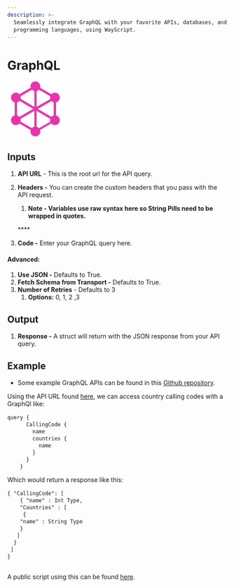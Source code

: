 ```yaml
---
description: >-
  Seamlessly integrate GraphQL with your favorite APIs, databases, and
  programming languages, using WayScript.
---
```


# GraphQL

![Execute queries against a GraphQL API.](../../.gitbook/assets/graphql.png)

## Inputs

1. **API URL** - This is the root url for the API query. 
2. **Headers -** You can create the custom headers that you pass with the API request. 

   1. **Note - Variables use raw syntax here so String Pills need to be wrapped in quotes.**

   \*\*\*\*

3.  **Code -** Enter your GraphQL query here.

#### Advanced:

1. **Use JSON -** Defaults to True.
2. **Fetch Schema from Transport -** Defaults to True.
3. **Number of Retries** - Defaults to 3
   1. **Options:** 0, 1, 2 ,3

## **Output**

1. **Response -** A struct will return with the JSON response from your API query. 

## Example

* Some example GraphQL APIs can be found in this [Github repository](https://github.com/APIs-guru/graphql-apis).

Using the API URL found [here](https://countries-274616.ew.r.appspot.com), we can access country calling codes with a GraphQl like:

```text
query {
      CallingCode {
        name
        countries {
          name
        }
      }
    }
```

Which would return a response like this:

```text
{ "CallingCode": [
    { "name" : Int Type,
    "Countries" : [
     {
    "name" : String Type
    }
   ]
  }
 ]
}
    
```

A public script using this can be found [here](https://wayscript.com/user/derricks/S_qrNUw8).

